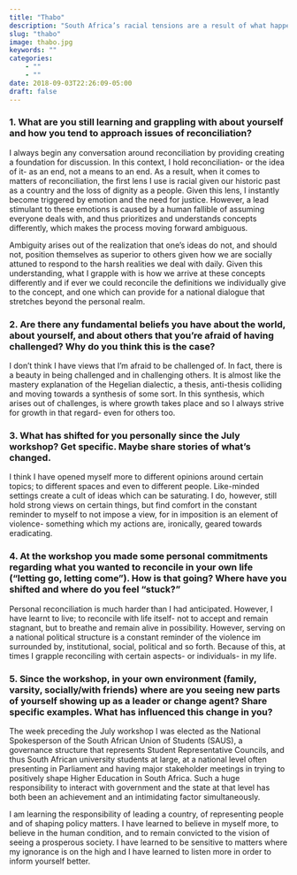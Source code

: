 ```yaml
---
title: "Thabo"
description: "South Africa’s racial tensions are a result of what happens when forgiveness is granted before the crime is acknowledged. Notwithstanding, surround yourself with insightful people who are good at what you are not; then learn from them…"
slug: "thabo"
image: thabo.jpg
keywords: ""
categories: 
    - ""
    - ""
date: 2018-09-03T22:26:09-05:00
draft: false
---
```

### 1. What are you still learning and grappling with about yourself and how you tend to approach issues of reconciliation?

I always begin any conversation around reconciliation by providing creating a foundation for discussion. In this context, I hold reconciliation- or the idea of it- as an end, not a means to an end. As a result, when it comes to matters of reconciliation, the first lens I use is racial given our historic past as a country and the loss of dignity as a people. Given this lens, I instantly become triggered by emotion and the need for justice. 
However, a lead stimulant to these emotions is caused by a human fallible of assuming everyone deals with, and thus prioritizes and understands concepts differently, which makes the process moving forward ambiguous. 

Ambiguity arises out of the realization that one’s ideas do not, and should not, position themselves as superior to others given how we are socially attuned to respond to the harsh realities we deal with daily. Given this understanding, what I grapple with is how we arrive at these concepts differently and if ever we could reconcile the definitions we individually give to the concept, and one which can provide for a national dialogue that stretches beyond the personal realm.  

### 2. Are there any fundamental beliefs you have about the world, about yourself, and about others that you’re afraid of having challenged? Why do you think this is the case? 

I don’t think I have views that I’m afraid to be challenged of. In fact, there is a beauty in being challenged and in challenging others. It is almost like the mastery explanation of the Hegelian dialectic, a thesis, anti-thesis colliding and moving towards a synthesis of some sort. In this synthesis, which arises out of challenges, is where growth takes place and so I always strive for growth in that regard- even for others too.  

### 3. What has shifted for you personally since the July workshop? Get specific. Maybe share stories of what’s changed.

I think I have opened myself more to different opinions around certain topics; to different spaces and even to different people. Like-minded settings create a cult of ideas which can be saturating. I do, however, still hold strong views on certain things, but find comfort in the constant reminder to myself to not impose a view, for in imposition is an element of violence- something which my actions are, ironically, geared towards eradicating. 

### 4. At the workshop you made some personal commitments regarding what you wanted to reconcile in your own life (“letting go, letting come”). How is that going? Where have you shifted and where do you feel “stuck?”

Personal reconciliation is much harder than I had anticipated. However, I have learnt to live; to reconcile with life itself- not to accept and remain stagnant, but to breathe and remain alive in possibility. However, serving on a national political structure is a constant reminder of the violence im surrounded by, institutional, social, political and so forth. Because of this, at times I grapple reconciling with certain aspects- or individuals- in my life.

### 5. Since the workshop, in your own environment (family, varsity, socially/with friends) where are you seeing new parts of yourself showing up as a leader or change agent? Share specific examples. What has influenced this change in you?

The week preceding the July workshop I was elected as the National Spokesperson of the South African Union of Students (SAUS), a governance structure that represents Student Representative Councils, and thus South African university students at large, at a national level often presenting in Parliament and having major stakeholder meetings in trying to positively shape Higher Education in South Africa. Such a huge responsibility to interact with government and the state at that level has both been an achievement and an intimidating factor simultaneously. 

I am learning the responsibility of leading a country, of representing people and of shaping policy matters. I have learned to believe in myself more, to believe in the human condition, and to remain convicted to the vision of seeing a prosperous society. I have learned to be sensitive to matters where my ignorance is on the high and I have learned to listen more in order to inform yourself better. 

